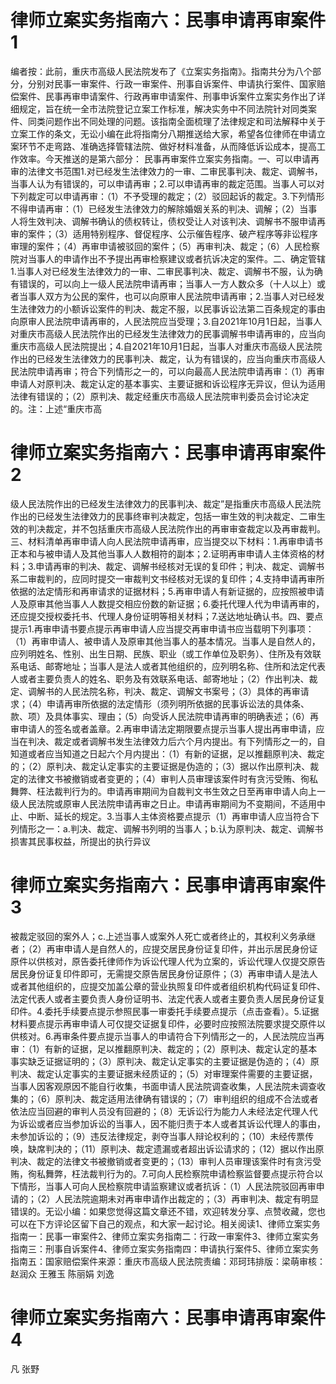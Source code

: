 # 律师立案实务指南六：民事申请再审案件1

编者按：此前，重庆市高级人民法院发布了《立案实务指南》。指南共分为八个部分，分别对民事一审案件、行政一审案件、刑事自诉案件、申请执行案件、国家赔偿案件、民事再审申请案件、行政再审申请案件、刑事申诉案件立案实务作出了详细规定，旨在统一全市法院登记立案工作标准，解决实务中不同法院针对同类案件、同类问题作出不同处理的问题。该指南全面梳理了法律规定和司法解释中关于立案工作的条文，无讼小编在此将指南分八期推送给大家，希望各位律师在申请立案环节不走弯路、准确选择管辖法院、做好材料准备，从而降低诉讼成本，提高工作效率。今天推送的是第六部分： 民事再审案件立案实务指南。一、可以申请再审的法律文书范围1.对已经发生法律效力的一审、二审民事判决、裁定、调解书，当事人认为有错误的，可以申请再审；2.可以申请再审的裁定范围。当事人可以对下列裁定可以申请再审：（1）不予受理的裁定；（2）驳回起诉的裁定。3.下列情形不得申请再审：（1）已经发生法律效力的解除婚姻关系的判决、调解；（2）当事人将生效判决、调解书确认的债权转让，债权受让人对该判决、调解书不服申请再审的案件；（3）适用特别程序、督促程序、公示催告程序、破产程序等非讼程序审理的案件；（4）再审申请被驳回的案件；（5）再审判决、裁定；（6）人民检察院对当事人的申请作出不予提出再审检察建议或者抗诉决定的案件。二、确定管辖1.当事人对已经发生法律效力的一审、二审民事判决、裁定、调解书不服，认为确有错误的，可以向上一级人民法院申请再审；当事人一方人数众多（十人以上）或者当事人双方为公民的案件，也可以向原审人民法院申请再审；2.当事人对已经发生法律效力的小额诉讼案件的判决、裁定不服，以民事诉讼法第二百条规定的事由向原审人民法院申请再审的，人民法院应当受理；3.自2021年10月1日起，当事人对重庆市高级人民法院作出的已经发生法律效力的民事调解书申请再审的，应当向重庆市高级人民法院提出；4.自2021年10月1日起，当事人对重庆市高级人民法院作出的已经发生法律效力的民事判决、裁定，认为有错误的，应当向重庆市高级人民法院申请再审；符合下列情形之一的，可以向最高人民法院申请再审：（1）再审申请人对原判决、裁定认定的基本事实、主要证据和诉讼程序无异议，但认为适用法律有错误的；（2）原判决、裁定经重庆市高级人民法院审判委员会讨论决定的。注：上述“重庆市高

# 律师立案实务指南六：民事申请再审案件2

级人民法院作出的已经发生法律效力的民事判决、裁定”是指重庆市高级人民法院作出的已经发生法律效力的民事终审判决裁定，包括一审生效的判决裁定、二审生效的判决裁定，并不包括重庆市高级人民法院作出的再审审查裁定以及再审裁判。三、材料清单再审申请人向人民法院申请再审，应当提交以下材料：1.再审申请书正本和与被申请人及其他当事人人数相符的副本；2.证明再审申请人主体资格的材料；3.申请再审的判决、裁定、调解书经核对无误的复印件；判决、裁定、调解书系二审裁判的，应同时提交一审裁判文书经核对无误的复印件；4.支持申请再审所依据的法定情形和再审请求的证据材料；5.再审申请人有新证据的，应按照被申请人及原审其他当事人人数提交相应份数的新证据；6.委托代理人代为申请再审的，还应提交授权委托书、代理人身份证明等相关材料；7.送达地址确认书。四、要点提示1.再审申请书要点提示再审申请人应当提交再审申请书应当载明下列事项：（1）再审申请人、被申请人及原审其他当事人的基本情况。当事人是自然人的，应列明姓名、性别、出生日期、民族、职业（或工作单位及职务）、住所及有效联系电话、邮寄地址；当事人是法人或者其他组织的，应列明名称、住所和法定代表人或者主要负责人的姓名、职务及有效联系电话、邮寄地址；（2）作出判决、裁定、调解书的人民法院名称，判决、裁定、调解文书案号；（3）具体的再审请求；（4）申请再审所依据的法定情形（须列明所依据的民事诉讼法的具体条、款、项）及具体事实、理由；（5）向受诉人民法院申请再审的明确表述；（6）再审申请人的签名或者盖章。2.再审申请法定期限要点提示当事人提出再审申请，应当在判决、裁定或者调解书发生法律效力后六个月内提出。有下列情形之一的，自知道或者应当知道之日起六个月内提出：（1）有新的证据，足以推翻原判决、裁定的；（2）原判决、裁定认定事实的主要证据是伪造的；（3）据以作出原判决、裁定的法律文书被撤销或者变更的；（4）审判人员审理该案件时有贪污受贿、徇私舞弊、枉法裁判行为的。申请再审期间为自裁判文书生效之日至再审申请人向上一级人民法院或原审人民法院申请再审之日止。申请再审期间为不变期间，不适用中止、中断、延长的规定。3.当事人主体资格要点提示（1）再审申请人应当符合下列情形之一：a.判决、裁定、调解书列明的当事人；b.认为原判决、裁定、调解书损害其民事权益，所提出的执行异议

# 律师立案实务指南六：民事申请再审案件3

被裁定驳回的案外人；c.上述当事人或案外人死亡或者终止的，其权利义务承继者；（2）再审申请人是自然人的，应提交居民身份证复印件，并出示居民身份证原件以供核对，原告委托律师作为诉讼代理人代为立案的，诉讼代理人仅提交原告居民身份证复印件即可，无需提交原告居民身份证原件；（3）再审申请人是法人或者其他组织的，应提交加盖公章的营业执照复印件或者组织机构代码证复印件、法定代表人或者主要负责人身份证明书、法定代表人或者主要负责人居民身份证复印件。4.委托手续要点提示参照民事一审委托手续要点提示（点击查看）。5.证据材料要点提示再审申请人可仅提交证据复印件，必要时应按照法院要求提交原件以供核对。6.再审条件要点提示当事人的申请符合下列情形之一的，人民法院应当再审：（1）有新的证据，足以推翻原判决、裁定的；（2）原判决、裁定认定的基本事实缺乏证据证明的；（3）原判决、裁定认定事实的主要证据是伪造的；（4）原判决、裁定认定事实的主要证据未经质证的；（5）对审理案件需要的主要证据，当事人因客观原因不能自行收集，书面申请人民法院调查收集，人民法院未调查收集的；（6）原判决、裁定适用法律确有错误的；（7）审判组织的组成不合法或者依法应当回避的审判人员没有回避的；（8）无诉讼行为能力人未经法定代理人代为诉讼或者应当参加诉讼的当事人，因不能归责于本人或者其诉讼代理人的事由，未参加诉讼的；（9）违反法律规定，剥夺当事人辩论权利的；（10）未经传票传唤，缺席判决的；（11）原判决、裁定遗漏或者超出诉讼请求的；（12）据以作出原判决、裁定的法律文书被撤销或者变更的；（13）审判人员审理该案件时有贪污受贿，徇私舞弊，枉法裁判行为的。7.可向人民检察院申请检察监督要点提示符合以下情形，当事人可向人民检察院申请监察建议或者抗诉：（1）人民法院驳回再审申请的；（2）人民法院逾期未对再审申请作出裁定的；（3）再审判决、裁定有明显错误的。无讼小编：如果您觉得这篇文章还不错，欢迎转发分享、点赞收藏，您也可以在下方评论区留下自己的观点，和大家一起讨论。相关阅读1、律师立案实务指南一：民事一审案件2、律师立案实务指南二：行政一审案件3、律师立案实务指南三：刑事自诉案件4、律师立案实务指南四：申请执行案件5、律师立案实务指南五：国家赔偿案件来源：重庆市高级人民法院责编：邓珂玮排版：梁萌审核：赵润众 王雅玉 陈丽娟 刘逸

# 律师立案实务指南六：民事申请再审案件4

凡 张野

